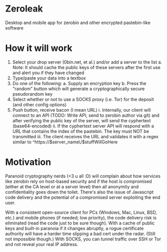 Zeroleak
=====
Desktop and mobile app for zerobin and other encrypted pastebin-like software

How it will work
=====
1. Select your drop server (0bin.net, et al.) and/or add a server to the list
	a. Note: It should cache the public keys of these servers after the first use and alert you if they have changed
2. Type/paste your data into a textbox
3. Do one of the following:
	a. Supply an encryption key
	b. Press the "random" button which will generate a cryptographically secure pseudorandom key
4. Select whether or not to use a SOCKS proxy (i.e. Tor) for the deposit (and other config options)
5. Push button, receive bacon (I mean URL)
	i. Internally, our client will connect to an API (TODO: Write API, send to zerobin author via git) and after verifying the public key of the server, will send the cyphertext (base64-encoded)
	ii. If the cyphertext server API will respond with a URL that contains the index of the pastebin. The key must NOT be transmitted
	iii. The client receives the URL and validates it with a regex similar to ^https:\/\/$server_name\/$stuffWillGoHere

Motivation
=====
Paranoid cryptography nerds (<3 u all :D) will complain about how services like zerobin rely on host-based security and if the host is compromised (either at the CA level or at a server level) then all anonymity and confidentiality goes down the toilet. There's also the issue of Javascript code delivery and the potential of a compromised server exploiting the end user.

With a consistent open-source client for PCs (Windows, Mac, Linux, BSD, etc.) and mobile phones (if needed; low priority), the code delivery risk is eliminated (read the code just to be sure though). With a cache of public keys and built-in paranoia if it changes abruptly, a rogue certificate authority will have a harder time slipping a bad cert under the radar. (Still not impossible though.) With SOCKS, you can tunnel traffic over SSH or Tor and not reveal your real IP address.
